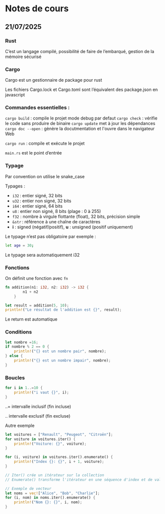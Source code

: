 # Notes de cours

## 21/07/2025

### Rust

C’est un langage compilé, possibilité de faire de l’embarqué, gestion de la mémoire sécurisé

### Cargo

Cargo est un gestionnaire de package pour rust

Les fichiers Cargo.lock et Cargo.toml sont l’équivalent des package.json en javascript 

### Commandes essentielles :

`cargo build`  : compile le projet mode debug par defaut
`cargo check`   : vérifie le code sans produire de binaire
`cargo update`  met à jour les dépendances
`cargo doc --open`  : gènère la docutmentation et l'ouvre dans le navigateur Web

`cargo run` : compile et exécute le projet

`main.rs`  est le point d’entrée

### Typage

Par convention on utilise le snake_case

Typages : 

- `i32` : entier signé, 32 bits
- `u32` : entier non signé, 32 bits
- `i64` : entier signé, 64 bits
- `u8` : entier non signé, 8 bits (plage : 0 à 255)
- `f32` : nombre à virgule flottante (float), 32 bits, précision simple
- `&str` : référence à une chaîne de caractères
- **i** : signed (négatif/positif), **u** : unsigned (positif uniquement)

Le typage n’est pas obligatoire par exemple :

```bash
let age = 30; 
```

Le typage sera automatiquement i32

### Fonctions

On définit une fonction avec `fn`  

```rust
fn addition(n1: i32, n2: i32) -> i32 {
        n1 + n2
    }

let result = addition(5, 10);
println!("Le résultat de l'addition est {}", result);
```

Le return est automatique

### Conditions

```rust
let nombre =16;
if nombre % 2 == 0 {
    println!("{} est un nombre pair", nombre);
} else {
    println!("{} est un nombre impair", nombre);
}
```

### Boucles

```rust
for i in 1..=10 {
    println!("i vaut {}", i);
}
```

..= intervalle inclusif (fin incluse)

.. intervalle exclusif (fin excluse)

Autre exemple

```rust
let voitures = ["Renault", "Peugeot", "Citroën"];
for voiture in voitures.iter() {
    println!("Voiture: {}", voiture);
}
```

```rust
for (i, voiture) in voitures.iter().enumerate() {
    println!("Index {}: {}", i + 1, voiture);
}

// Iter() crée un itérateur sur la collection
// Enumerate() transforme l'itérateur en une séquence d'index et de valeurs
```

```rust
// Exemple de vecteur
let noms = vec!["Alice", "Bob", "Charlie"];
for (i, nom) in noms.iter().enumerate() {
    println!("Nom {}: {}", i, nom);
}
```